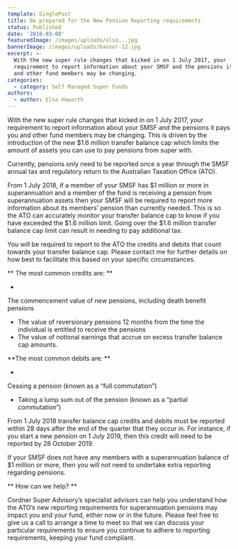 ```yaml
---
template: SinglePost
title: Be prepared for the New Pension Reporting requirements
status: Published
date: '2018-03-08'
featuredImage: /images/uploads/elsa...jpg
bannerImage: /images/uploads/banner-12.jpg
excerpt: >-
  With the new super rule changes that kicked in on 1 July 2017, your
  requirement to report information about your SMSF and the pensions it pays you
  and other fund members may be changing.
categories:
  - category: Self Managed Super Funds
authors:
  - author: Elsa Howarth
---
```


With the new super rule changes that kicked in on 1 July 2017, your requirement to report information about your SMSF and the pensions it pays you and other fund members may be changing. This is driven by the introduction of the new $1.6 million transfer balance cap which limits the amount of assets you can use to pay pensions from super with.

Currently, pensions only need to be reported once a year through the SMSF annual tax and regulatory return to the Australian Taxation Office (ATO).

From 1 July 2018, if a member of your SMSF has $1 million or more in superannuation and a member of the fund is receiving a pension from superannuation assets then your SMSF will be required to report more information about its members’ pension than currently needed. This is so the ATO can accurately monitor your transfer balance cap to know if you have exceeded the $1.6 million limit. Going over the $1.6 million transfer balance cap limit can result in needing to pay additional tax.

You will be required to report to the ATO the credits and debits that count towards your transfer balance cap. Please contact me for further details on how best to facilitate this based on your specific circumstances.

**
The most common credits are:
**

-

The commencement value of new pensions, including death benefit pensions

- The value of reversionary pensions 12 months from the time the individual is entitled to receive the pensions
- The value of notional earnings that accrue on excess transfer balance cap amounts.

**The most common debits are:
**

-

Ceasing a pension (known as a “full commutation”)

- Taking a lump sum out of the pension (known as a “partial commutation”)

From 1 July 2018 transfer balance cap credits and debits must be reported within 28 days after the end of the quarter that they occur in. For instance, if you start a new pension on 1 July 2019, then this credit will need to be reported by 28 October 2019.

If your SMSF does not have any members with a superannuation balance of $1 million or more, then you will not need to undertake extra reporting regarding pensions.

**
How can we help?
**

Cordner Super Advisory’s specialist advisors can help you understand how the ATO’s new reporting requirements for superannuation pensions may impact you and your fund, either now or in the future. Please feel free to give us a call to arrange a time to meet so that we can discuss your particular requirements to ensure you continue to adhere to reporting requirements, keeping your fund compliant.
